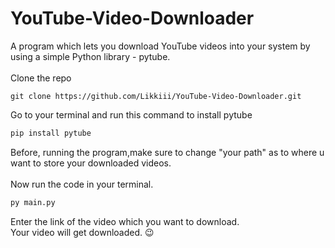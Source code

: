 # YouTube-Video-Downloader
A program which lets you download YouTube videos into your system by using a simple Python library - pytube.<br><br>
Clone the repo
```
git clone https://github.com/Likkiii/YouTube-Video-Downloader.git
``` 
Go to your terminal and run this command to install pytube
```python
pip install pytube
```
Before, running the program,make sure to change "your path" as to where u want to store your downloaded videos.<br><br>
Now run the code in your terminal.<br>
```python
py main.py
```
Enter the link of the video which you want to download.<br>
Your video will get downloaded. 😉
